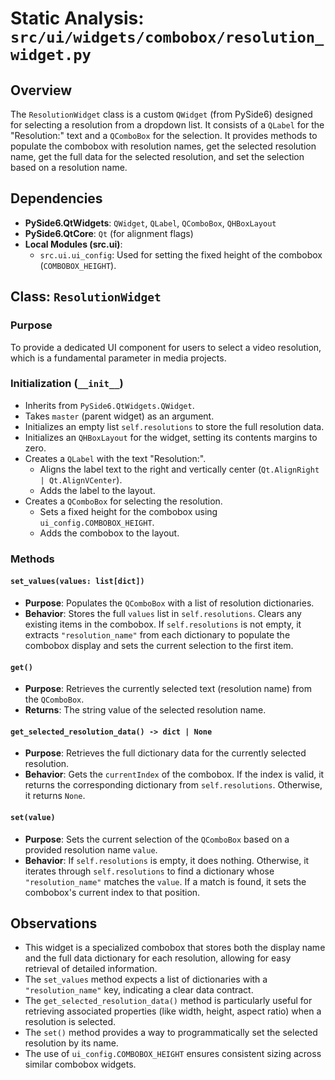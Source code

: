 # Static Analysis: `src/ui/widgets/combobox/resolution_widget.py`

## Overview
The `ResolutionWidget` class is a custom `QWidget` (from PySide6) designed for selecting a resolution from a dropdown list. It consists of a `QLabel` for the "Resolution:" text and a `QComboBox` for the selection. It provides methods to populate the combobox with resolution names, get the selected resolution name, get the full data for the selected resolution, and set the selection based on a resolution name.

## Dependencies
- **PySide6.QtWidgets**: `QWidget`, `QLabel`, `QComboBox`, `QHBoxLayout`
- **PySide6.QtCore**: `Qt` (for alignment flags)
- **Local Modules (src.ui)**:
    - `src.ui.ui_config`: Used for setting the fixed height of the combobox (`COMBOBOX_HEIGHT`).

## Class: `ResolutionWidget`

### Purpose
To provide a dedicated UI component for users to select a video resolution, which is a fundamental parameter in media projects.

### Initialization (`__init__`)
- Inherits from `PySide6.QtWidgets.QWidget`.
- Takes `master` (parent widget) as an argument.
- Initializes an empty list `self.resolutions` to store the full resolution data.
- Initializes an `QHBoxLayout` for the widget, setting its contents margins to zero.
- Creates a `QLabel` with the text "Resolution:".
    - Aligns the label text to the right and vertically center (`Qt.AlignRight | Qt.AlignVCenter`).
    - Adds the label to the layout.
- Creates a `QComboBox` for selecting the resolution.
    - Sets a fixed height for the combobox using `ui_config.COMBOBOX_HEIGHT`.
    - Adds the combobox to the layout.

### Methods

#### `set_values(values: list[dict])`
- **Purpose**: Populates the `QComboBox` with a list of resolution dictionaries.
- **Behavior**: Stores the full `values` list in `self.resolutions`. Clears any existing items in the combobox. If `self.resolutions` is not empty, it extracts `"resolution_name"` from each dictionary to populate the combobox display and sets the current selection to the first item.

#### `get()`
- **Purpose**: Retrieves the currently selected text (resolution name) from the `QComboBox`.
- **Returns**: The string value of the selected resolution name.

#### `get_selected_resolution_data() -> dict | None`
- **Purpose**: Retrieves the full dictionary data for the currently selected resolution.
- **Behavior**: Gets the `currentIndex` of the combobox. If the index is valid, it returns the corresponding dictionary from `self.resolutions`. Otherwise, it returns `None`.

#### `set(value)`
- **Purpose**: Sets the current selection of the `QComboBox` based on a provided resolution name `value`.
- **Behavior**: If `self.resolutions` is empty, it does nothing. Otherwise, it iterates through `self.resolutions` to find a dictionary whose `"resolution_name"` matches the `value`. If a match is found, it sets the combobox's current index to that position.

## Observations
- This widget is a specialized combobox that stores both the display name and the full data dictionary for each resolution, allowing for easy retrieval of detailed information.
- The `set_values` method expects a list of dictionaries with a `"resolution_name"` key, indicating a clear data contract.
- The `get_selected_resolution_data()` method is particularly useful for retrieving associated properties (like width, height, aspect ratio) when a resolution is selected.
- The `set()` method provides a way to programmatically set the selected resolution by its name.
- The use of `ui_config.COMBOBOX_HEIGHT` ensures consistent sizing across similar combobox widgets.
